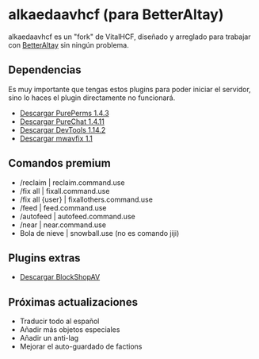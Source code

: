 # alkaedaavhcf (para BetterAltay)
alkaedaavhcf es un "fork" de VitalHCF, diseñado y arreglado para trabajar con [BetterAltay](https://github.com/Benedikt05/BetterAltay) sin ningún problema.

## Dependencias
Es muy importante que tengas estos plugins para poder iniciar el servidor, sino lo haces el plugin directamente no funcionará.
 - [Descargar PurePerms 1.4.3](https://files.catbox.moe/4ljd2b.phar)
 - [Descargar PureChat 1.4.11](https://files.catbox.moe/y8fxjd.phar)
 - [Descargar DevTools 1.14.2](https://files.catbox.moe/63dgv0.phar)
 - [Descargar mwavfix 1.1](https://files.catbox.moe/oa4agr.phar)

## Comandos premium
- /reclaim | reclaim.command.use
- /fix all | fixall.command.use
- /fix all {user} | fixallothers.command.use
- /feed | feed.command.use
- /autofeed | autofeed.command.use
- /near | near.command.use
- Bola de nieve | snowball.use (no es comando jiji)

## Plugins extras
- [Descargar BlockShopAV](https://github.com/nmoralesFZ/BlockShopAV)

## Próximas actualizaciones
- Traducir todo al español
- Añadir más objetos especiales
- Añadir un anti-lag
- Mejorar el auto-guardado de factions
